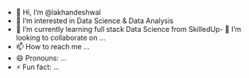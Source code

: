 - 👋 Hi, I’m @lakhandeshwal
- 👀 I’m interested in Data Science & Data Analysis
- 🌱 I’m currently learning full stack Data Science from SkilledUp- 💞️ I’m looking to collaborate on ...
- 📫 How to reach me ...
- 😄 Pronouns: ...
- ⚡ Fun fact: ...

<!---
lakhandeshwal/lakhandeshwal is a ✨ special ✨ repository because its `README.md` (this file) appears on your GitHub profile.
You can click the Preview link to take a look at your changes.
--->
